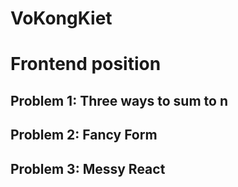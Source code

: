 # VoKongKiet
# Frontend position

## Problem 1: Three ways to sum to n

## Problem 2: Fancy Form

## Problem 3: Messy React